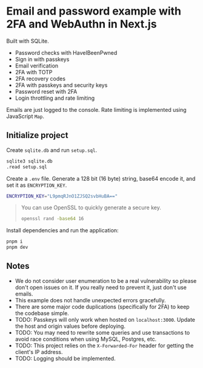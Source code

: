 # Email and password example with 2FA and WebAuthn in Next.js

Built with SQLite.

- Password checks with HaveIBeenPwned
- Sign in with passkeys
- Email verification
- 2FA with TOTP
- 2FA recovery codes
- 2FA with passkeys and security keys
- Password reset with 2FA
- Login throttling and rate limiting

Emails are just logged to the console. Rate limiting is implemented using JavaScript `Map`.

## Initialize project

Create `sqlite.db` and run `setup.sql`.

```bash
sqlite3 sqlite.db
.read setup.sql
```

Create a `.env` file. Generate a 128 bit (16 byte) string, base64 encode it, and set it as `ENCRYPTION_KEY`.

```bash
ENCRYPTION_KEY="L9pmqRJnO1ZJSQ2svbHuBA=="
```

> You can use OpenSSL to quickly generate a secure key.
>
> ```bash
> openssl rand -base64 16
> ```

Install dependencies and run the application:

```bash
pnpm i
pnpm dev
```

## Notes

- We do not consider user enumeration to be a real vulnerability so please don't open issues on it. If you really need to prevent it, just don't use emails.
- This example does not handle unexpected errors gracefully.
- There are some major code duplications (specifically for 2FA) to keep the codebase simple.
- TODO: Passkeys will only work when hosted on `localhost:3000`. Update the host and origin values before deploying.
- TODO: You may need to rewrite some queries and use transactions to avoid race conditions when using MySQL, Postgres, etc.
- TODO: This project relies on the `X-Forwarded-For` header for getting the client's IP address.
- TODO: Logging should be implemented.
